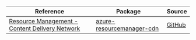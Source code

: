 | Reference | Package | Source |
|---|---|---|
|[Resource Management - Content Delivery Network](resourcemanager-cdn-readme.md)|[azure-resourcemanager-cdn](https://repo1.maven.org/maven2/com/azure/resourcemanager/azure-resourcemanager-cdn)|[GitHub](https://github.com/Azure/azure-sdk-for-java/blob/main/sdk/cdn/azure-resourcemanager-cdn)|
